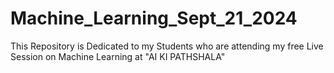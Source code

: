 # Machine_Learning_Sept_21_2024
This Repository is Dedicated to my Students who are attending my free Live Session on Machine Learning at "AI KI PATHSHALA"
